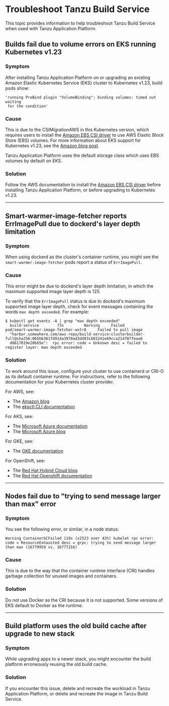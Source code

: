 # Troubleshoot Tanzu Build Service

This topic provides information to help troubleshoot Tanzu Build Service when used with
Tanzu Application Platform.

## <a id="eks-1-23-volume"></a> Builds fail due to volume errors on EKS running Kubernetes v1.23

### Symptom

After installing Tanzu Application Platform on or upgrading an existing
Amazon Elastic Kubernetes Service (EKS) cluster to Kubernetes v1.23, build pods show:

```console
'running PreBind plugin "VolumeBinding": binding volumes: timed out waiting
 for the condition'
```

### Cause

This is due to the CSIMigrationAWS in this Kubernetes version, which requires users
to install the [Amazon EBS CSI driver](https://docs.aws.amazon.com/eks/latest/userguide/ebs-csi.html)
to use AWS Elastic Block Store (EBS) volumes.
For more information about EKS support for Kubernetes v1.23, see the
[Amazon blog post](https://aws.amazon.com/blogs/containers/amazon-eks-now-supports-kubernetes-1-23/).

Tanzu Application Platform uses the default storage class which uses EBS volumes by default on EKS.

### Solution

Follow the AWS documentation to install the [Amazon EBS CSI driver](https://docs.aws.amazon.com/eks/latest/userguide/ebs-csi.html)
before installing Tanzu Application Platform, or before upgrading to Kubernetes v1.23.

---

## <a id="smart-warmer-image-fetcher"></a> Smart-warmer-image-fetcher reports ErrImagePull due to dockerd's layer depth limitation

### Symptom

When using dockerd as the cluster's container runtime, you might see the `smart-warmer-image-fetcher` pods
report a status of `ErrImagePull`.

### Cause

This error might be due to dockerd's layer depth limitation, in which the maximum
supported image layer depth is 125.

To verify that the `ErrImagePull` status is due to dockerd's maximum supported image layer depth,
check for event messages containing the words `max depth exceeded`. For example:

```console
$ kubectl get events -A | grep "max depth exceeded"
  build-service        73s         Warning     Failed         pod/smart-warmer-image-fetcher-wxtr8     Failed to pull image
  "harbor.somewhere.com/aws-repo/build-service:clusterbuilder-full@sha256:065bb361fd914a3970ad3dd93c603241e69cca214707feaa6
  d8617019e20b65e":  rpc error: code = Unknown desc = failed to register layer: max depth exceeded
```

### Solution

To work around this issue, configure your cluster to use containerd or CRI-O as its default container runtime.
For instructions, refer to the following documentation for your Kubernetes cluster provider.

For AWS, see:

- The [Amazon blog](https://docs.aws.amazon.com/eks/latest/userguide/dockershim-deprecation.html)
- The [eksctl CLI documentation](https://eksctl.io/usage/container-runtime/)

For AKS, see:

- The [Microsoft Azure documentation](https://docs.microsoft.com/en-us/azure/aks/cluster-configuration#container-runtime-configuration)
- The [Microsoft Azure blog](https://techcommunity.microsoft.com/t5/apps-on-azure-blog/dockershim-deprecation-and-aks/ba-p/3055902)

For GKE, see:

- The [GKE documentation](https://cloud.google.com/kubernetes-engine/docs/concepts/using-containerd)

For OpenShift, see:

- The [Red Hat Hybrid Cloud blog](https://cloud.redhat.com/blog/containerd-support-for-windows-containers-in-openshift)
- The [Red Hat Openshift documentation](https://docs.openshift.com/container-platform/3.11/crio/crio_runtime.html)

---

## <a id="max-message-size"></a> Nodes fail due to "trying to send message larger than max" error

### Symptom

You see the following error, or similar, in a node status:

```console
Warning ContainerGCFailed 119s (x2523 over 42h) kubelet rpc error: code = ResourceExhausted desc = grpc: trying to send message larger than max (16779959 vs. 16777216)
```

### Cause

This is due to the way that the container runtime interface (CRI) handles garbage
collection for unused images and containers.

### Solution

Do not use Docker as the CRI because it is not supported. Some versions of EKS
default to Docker as the runtime.

---

## <a id="old-build-cache-used"></a> Build platform uses the old build cache after upgrade to new stack

### Symptom

While upgrading apps to a newer stack, you might encounter the build platform
erroneously reusing the old build cache.

### Solution

If you encounter this issue, delete and recreate the workload in Tanzu Application Platform, or delete and recreate the image in Tanzu Build Service.

